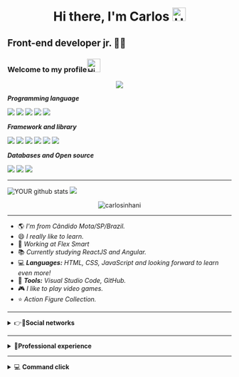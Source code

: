 <h1 align="center">Hi there, I'm Carlos <img alt="Hi There!" width="30px" src="https://camo.githubusercontent.com/35d3d11359a49bf12aebb834cc13fd81b95eff4e/68747470733a2f2f6d656469612e67697068792e636f6d2f6d656469612f6876524a434c467a6361737252346961377a2f67697068792e676966"/></h1>

## Front-end developer jr. 👨‍💻

<h3 align="left">Welcome to my profile<img alt="Hi There!" width="30px" src="https://camo.githubusercontent.com/35d3d11359a49bf12aebb834cc13fd81b95eff4e/68747470733a2f2f6d656469612e67697068792e636f6d2f6d656469612f6876524a434c467a6361737252346961377a2f67697068792e676966"/></h3>

<p align='center'>
    <img src="https://gidigi.com/cdn/love.gif">
</p>


<b><i>Programming language</i></b>



<img src="https://img.shields.io/badge/javascript%20-%23F7DF1E.svg?&style=for-the-badge&logo=javascript&logoColor=%23323330" /> <img src="https://img.shields.io/badge/html5%20-%23E34F26.svg?&style=for-the-badge&logo=html5&logoColor=white" /> <img src="https://img.shields.io/badge/css3%20-%231572B6.svg?&style=for-the-badge&logo=css3&logoColor=white" />  <img src="https://img.shields.io/badge/typescript%20-%23007ACC.svg?&style=for-the-badge&logo=typescript&logoColor=white" /> <img src="https://img.shields.io/badge/PHP-777BB4?style=for-the-badge&logo=php&logoColor=white" />



<b><i>Framework and library</i></b>
 
<img src="https://img.shields.io/badge/react%20-%2320232a.svg?&style=for-the-badge&logo=react&logoColor=%2361DAFB" /> <img src="https://img.shields.io/badge/react_native%20-%2320232a.svg?&style=for-the-badge&logo=react&logoColor=%2361DAFB" /> <img src="https://img.shields.io/badge/angular%20-%23DD0031.svg?&style=for-the-badge&logo=angular&logoColor=white" /> <img src="https://img.shields.io/badge/bootstrap%20-%23563D7C.svg?&style=for-the-badge&logo=bootstrap&logoColor=white" /> <img src="https://img.shields.io/badge/jquery%20-%230769AD.svg?&style=for-the-badge&logo=jquery&logoColor=white" /> <img src="https://img.shields.io/badge/redux%20-%23593d88.svg?&style=for-the-badge&logo=redux&logoColor=white" />


<b><i>Databases and Open source</i></b>

<img src="https://img.shields.io/badge/node.js%20-%2343853D.svg?&style=for-the-badge&logo=node.js&logoColor=white" /> <img src="https://img.shields.io/badge/postgres-%23316192.svg?&style=for-the-badge&logo=postgresql&logoColor=white" /> <img src="https://img.shields.io/badge/MongoDB-%234ea94b.svg?&style=for-the-badge&logo=mongodb&logoColor=white" />

-----------------------------------------------------------------------------------------------------------------------------------------------------------------------------
![YOUR github stats](https://github-readme-stats.vercel.app/api?username=carlosinhani) <a href= "https://github.com/carlosinhani/github-readme-stats">
 <a><img src= "https://github-readme-stats.vercel.app/api/top-langs/?username=carlosinhani&layout=compact" /></a>
 
<p align="center"><img align="center" src="https://github-readme-streak-stats.herokuapp.com/?user=carlosinhani&" alt="carlosinhani" /></p> 
 

    
        
----------------------------------------------------------------------------------------------------------------------------------------------------------------------------
 - 🌎 _I'm from Cândido Mota/SP/Brazil._
 - 😄 _I really like to learn._
 - 🏦 _Working at Flex Smart_
 - 📚 _Currently studying ReactJS and Angular._
 - 💻 **_Languages:_** _HTML, CSS, JavaScript and looking forward to learn even more!_
 - 🔧 **_Tools:_** _Visual Studio Code, GitHub._
 - 🎮 _I like to play video games._
 - ⭐ _Action Figure Collection._
----------------------------------------------------------------------------- 
 
 
    
<details>
    <summary>👉👨<b>Social networks</b> </summary>
    
-----------------------------------------------------------------------------    
   
[<img src="https://img.shields.io/badge/linkedin-%230077B5.svg?&style=for-the-badge&logo=linkedin&logoColor=white" />](https://www.linkedin.com/in//carlosrodrigoinhani/) [<img src ="https://img.shields.io/badge/facebook-%231877F2.svg?&style=for-the-badge&logo=facebook&logoColor=white"/>](https://www.facebook.com/carlosrodrigoinhani) [<img src ="https://img.shields.io/badge/messenger-00B2FF?&style=for-the-badge&logo=messenger&logoColor=white">](https://www.messenger.com/t/CarlosRodrigoInhani)

[<img src="https://img.shields.io/badge/Digital Innovation One-%23FF4500.svg?&style=for-the-badge&logo=DigitalInnovationOne&logoColor=white" />](https://web.digitalinnovation.one/users/carlos_inhani) <img src ="https://img.shields.io/badge/carlos.inhani@gmail.com-D14836?&style=for-the-badge&logo=gmail&logoColor=white">

<img src="https://img.shields.io/badge/(18)99654 7334-25D366?&style=for-the-badge&logo=whatsapp&logoColor=white" /> <img src="https://img.shields.io/badge/Carlos Rodrigo-2CA5E0?style=for-the-badge&logo=telegram&logoColor=white" />
       
## Sites 

[<img src ="https://img.shields.io/badge/Curriculum-100000?style=for-the-badge&logo=github&logoColor=white">](https://carlosinhani.github.io/curriculum/)
[<img src ="https://img.shields.io/badge/Buscador de Restaurantes%20-%2320232a.svg?&style=for-the-badge&logo=react&logoColor=%2361DAFB">](https://restaurantes-digital.netlify.app/)
    
</details>

-------------------------------------------------------
<details>
 
 <summary>🔨<b>Professional experience</b></summary>
 
 ### Experience
 -------------------------------------------------------
 [<img src="https://img.shields.io/badge/FLEX SMART-87CF3E?">](https://www.flexsmart.com.br/)
 - 🏦 _Flex Smart Chapecó - Santa Catarina._
 - 🔨 _Computer support technician._
 - 👍 _Joined February / 2021_
--------------------------------------------------------  
[<img src="https://img.shields.io/badge/LIMA SOFTWARE-2e7eea?">](http://www.limasoftware.com.br/)
- 🏦 _Lima Software Cândido Mota - São Paulo._
- 🔨 _Software Vendor._
- 👍 _Joined September / 2017._
- ✋ _Departure March / 2018._
</details>

--------------------------------------------------------
<details>
 <summary> 💻 <b>Command click</b> </summary>


 # Lista de Comando para usar no Prompt de Comando. 👊 ✔️

### Instalando Expo.


**Estalação expo modo global:** npm install -g expo-cli exp 

**Criando um Projeto:** expo init nome do projeto

**Executar a aplicação:** expo start

---------------------------------------------------

### Instalando React. 

**Criando Projeto React:** 

**Estalação expo modo global:** npm install -g create-react-app
 
**Criando um projeto:** create-react-app meu-projeto 
 
**Executar a aplicação:** yarn start

### OBS: 
*No browsers React vai estar no* **_(localhost:3000)_** *apos ser executado*

---------------------------------------------------


### Instalando React Native.


**Instalar Chocolatey:** choco install -y nodejs.install openjdk8

**Instalar Android Studio:** ("https://developer.android.com/studio")
### Obs:
 Algumas configurações específicas que tem ser feitas dentro do Android studios recomendo ver a documentação ("https://reactnative.dev/docs/environment-setup")
 
**Instalar React Native cli modo global:** npm install -g react-native-cli
 
*Verificar a versão estalada:* *react-native -v*
 
**Criando um Projeto:** npx react-native init nome do projeto

**Executar a aplicação:** npx react-native start ou npx react-native run-android

-----------------------------------------------------------

### Instalando Angular.

**No momento a versão estavel do Angular 10.2.0**

**Instalar Angular modo global:** npm install -g @angular/cli@10.2.0

**Criando um projeto:** ng new nome do projeto

**Executar a aplicação:** ng serve

**Bootstrap para Angular. npm install ngx-bootstrap bootstrap --save

**Angular json.** 
"styles": [
   "../node_modules/bootstrap/dist/css/bootstrap.min.css",
   "styles.css"
],
 
**Código html Bootstrap 3.0.** 
("https://maxcdn.bootstrapcdn.com/bootstrap/3.3.7/css/bootstrap.min.css" rel="stylesheet")

**Código html Bootstrap 4.0.** 
("https://maxcdn.bootstrapcdn.com/bootstrap/4.0.0/css/bootstrap.min.css" rel="stylesheet")

### OBS: 
*No browsers Angular vai estar no* **_(localhost:4200)_** *apos ser executado*

--------------------------------------------------------------------------------

### Instalando json server.

**Instalar json server modo global:** npm install -g json-server 

_Após a instalação entre na pasta do projeto e execute._ 

**Executando json-server --watch db.json**  *_(obs: lugar do db é nome do seu arquivo json)_*

## OBS:

*No browsers json vai estar no* **_(localhost:3000)_** *apos ser executado*


</details>
